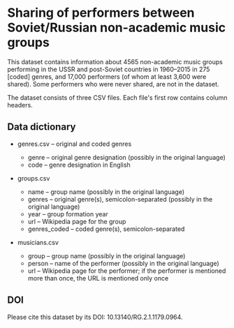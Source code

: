 # Sharing of performers between Soviet/Russian non-academic music groups

This dataset contains information about 4565 non-academic music groups performing in the USSR and post-Soviet countries in 1960–2015 in 275 [coded] genres, and 17,000 performers (of whom at least 3,600 were shared). Some performers who were never shared, are not in the dataset.

The dataset consists of three CSV files. Each file's first row contains column headers.

## Data dictionary

* genres.csv – original and coded genres
  * genre – original genre designation (possibly in the original language)
  * code – genre designation in English

* groups.csv
  * name – group name (possibly in the original language)
  * genres – original genre(s), semicolon-separated (possibly in the original language)
  * year – group formation year
  * url – Wikipedia page for the group
  * genres_coded – coded genre(s), semicolon-separated

* musicians.csv
  * group – group name (possibly in the original language)
  * person – name of the performer (possibly in the original language)
  * url – Wikipedia page for the performer; if the performer is mentioned more than once, the URL is mentioned only once

## DOI
Please cite this dataset by its DOI: 10.13140/RG.2.1.1179.0964.
